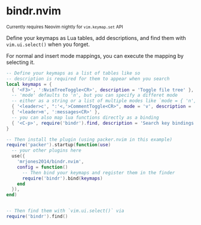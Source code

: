 # bindr.nvim
<sup>Currently requires Neovim nightly for `vim.keymap.set` API</sup>

Define your keymaps as Lua tables, add descriptions, and find them with `vim.ui.select()` when you forget.

For normal and insert mode mappings, you can execute the mapping by selecting it.

```lua
-- Define your keymaps as a list of tables like so
-- description is required for them to appear when you search
local keymaps = {
  { '<F3>', ':NvimTreeToggle<CR>', description = 'Toggle file tree' },
  -- 'mode' defaults to 'n', but you can specify a differet mode
  -- either as a string or a list of multiple modes like `mode = { 'n', 'v' }`
  { '<leader>c', ":'<,'>CommentToggle<CR>", mode = 'v', description = 'Toggle comment' },
  { '<leader>m', ':messages<CR>' },
  -- you can also map lua functions directly as a binding
  { '<C-p>', require('bindr').find, description = 'Search key bindings' }
}

-- Then install the plugin (using packer.nvim in this example)
require('packer').startup(function(use)
  -- your other plugins here
  use({
    'mrjones2014/bindr.nvim',
    config = function()
      -- Then bind your keymaps and register them in the finder
      require('bindr').bind(keymaps)
    end
  }),
end)


-- Then find them with `vim.ui.select()` via
require('bindr').find()
```

